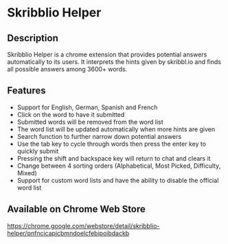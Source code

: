# Skribblio Helper

## Description
Skribblio Helper is a chrome extension that provides potential answers automatically to its users. It interprets the hints given by skribbl.io and finds all possible answers among 3600+ words.

## Features
- Support for English, German, Spanish and French
- Click on the word to have it submitted
- Submitted words will be removed from the word list
- The word list will be updated automatically when more hints are given
- Search function to further narrow down potential answers
- Use the tab key to cycle through words then press the enter key to quickly submit
- Pressing the shift and backspace key will return to chat and clears it
- Change between 4 sorting orders (Alphabetical, Most Picked, Difficulty, Mixed)
- Support for custom word lists and have the ability to disable the official word list

## Available on Chrome Web Store
https://chrome.google.com/webstore/detail/skribblio-helper/pnfncicapicbmndoelcfebipoibdackb
